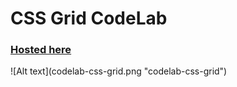 # CSS Grid CodeLab 
<h3><a href="https://codelab-css-grid.herokuapp.com/">Hosted here</a></h3>
![Alt text](codelab-css-grid.png "codelab-css-grid")
